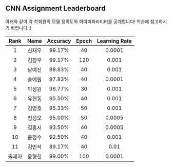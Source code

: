 ## CNN Assignment Leaderboard

아래와 같이 각 학회원의 모델 정확도와 하이퍼파라미터를 공개합니다! 학습에 참고하시기 바랍니다 :)

| Rank | Name  | Accuracy | Epoch | Learning Rate | 
|:---:|:---:|:---:|:---:|:---:|
| 1 | 신재우 |  99.17% | 40 | 0.0001 |
| 2 | 김정우 |  99.17% | 120 | 0.001 |
| 3 | 남예진 |  98.83% | 40 | 0.001  |
| 4 | 송예원 |  97.83% | 40 | 0.0001 |
| 5 | 박성원 |  96.77% | 30 | 0.001  |
| 6 | 유현동 |  95.50% | 40 | 0.001  |
| 7 | 김영호 |  95.33% | 50 | 0.001  |
| 8 | 정성오 |  95.00% | 50 | 0.0005 |
| 9 | 김홍서 |  93.50% | 40 | 0.0005 |
| 10 | 윤정수 |  92.50% | 40 | 0.001 |
| 11 | 김민석 |  89.17% | 40 | 0.01  |
| 출제자 | 윤형진 |  99.00% | 100 | 0.0001   |
